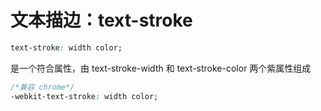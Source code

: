 # 文本描边：text-stroke
```css
text-stroke: width color;
```
是一个符合属性，由 text-stroke-width 和 text-stroke-color 两个紫属性组成

```css
/*兼容 chrome*/
-webkit-text-stroke: width color;
```
